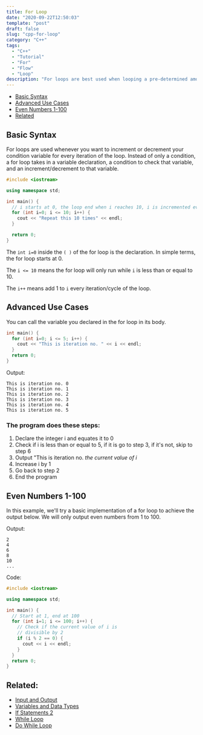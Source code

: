 ```yaml
---
title: For Loop
date: "2020-09-22T12:50:03"
template: "post"
draft: false 
slug: "cpp-for-loop"
category: "C++"
tags:
  - "C++"
  - "Tutorial"
  - "For"
  - "Flow"
  - "Loop"
description: "For loops are best used when looping a pre-determined amount of times or until a condition is met through iteration. Syntax: for (declaration; condition; increment) { code }"
---
```


- [Basic Syntax](#basic-syntax)
- [Advanced Use Cases](#advanced-use-cases)
- [Even Numbers 1-100](#even-numbers-1-100)
- [Related](#related)

## Basic Syntax

For loops are used whenever you want to increment or decrement your condition variable for every iteration of the loop. Instead of only a condition, a for loop takes in a variable declaration, a condition to check that variable, and an increment/decrement to that variable.

```cpp
#include <iostream>

using namespace std;

int main() {
  // i starts at 0, the loop end when i reaches 10, i is incremented every iteration
  for (int i=0; i <= 10; i++) {
    cout << "Repeat this 10 times" << endl;
  }

  return 0;
}
```

The `int i=0` inside the `( )` of the for loop is the declaration. In simple terms, the for loop starts at 0.

The `i <= 10` means the for loop will only run while `i` is less than or equal to 10.

The `i++` means add 1 to `i` every iteration/cycle of the loop.

## Advanced Use Cases

You can call the variable you declared in the for loop in its body.

```cpp
int main() {
  for (int i=0; i <= 5; i++) {
    cout << "This is iteration no. " << i << endl;
  }
  return 0;
}
```

Output:

```
This is iteration no. 0
This is iteration no. 1
This is iteration no. 2
This is iteration no. 3
This is iteration no. 4
This is iteration no. 5
```

### The program does these steps:

1. Declare the integer i and equates it to 0
2. Check if i is less than or equal to 5, if it is go to step 3, if it's not, skip to step 6
3. Output "This is iteration no. *the current value of i*
4. Increase i by 1
5. Go back to step 2
6. End the program

## Even Numbers 1-100

In this example, we'll try a basic implementation of a for loop to achieve the output below. We will only output even numbers from 1 to 100.

Output:

```
2
4
6
8
10
...
```

Code:

```cpp
#include <iostream>

using namespace std;

int main() {
  // Start at 1, end at 100
  for (int i=1; i <= 100; i++) {
    // Check if the current value of i is
    // divisible by 2
    if (i % 2 == 0) {
      cout << i << endl;
    }
  }
  return 0;
}
```

## Related:

- [Input and Output](/posts/cpp-input-output)
- [Variables and Data Types](/posts/cpp-variables)
- [If Statements 2](/posts/cpp-if-statements-advanced)
- [While Loop](/posts/cpp-while-loop)
- [Do While Loop](/posts/cpp-do-while-loop)